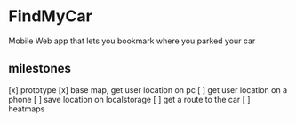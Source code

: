 FindMyCar
=========

Mobile Web app that lets you bookmark where you parked your car

milestones
----------

[x] prototype
[x] base map, get user location on pc
[ ] get user location on a phone
[ ] save location on localstorage
[ ] get a route to the car
[ ] heatmaps

